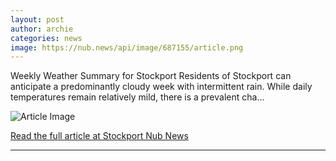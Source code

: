 ```yaml
---
layout: post
author: archie
categories: news
image: https://nub.news/api/image/687155/article.png
---
```

Weekly Weather Summary for Stockport
Residents of Stockport can anticipate a predominantly cloudy week with intermittent rain. While daily temperatures remain relatively mild, there is a prevalent cha...

![Article Image](https://nub.news/api/image/687155/article.png)

[Read the full article at Stockport Nub News](https://stockport.nub.news/news/weather-news/weather-forecast-for-this-week-in-stockport-1-sep-to-7-sep-270457)

---
